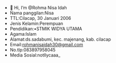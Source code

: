 - 👋 Hi, I’m @Rohma Nisa Idah
- Nama panggilan:Nisa
- TTL:Cilacap, 30 Januari 2006
- Jenis Kelamin:Perempuan
- Pendidikan:•STMIK WIDYA UTAMA
- Agama:Islam
- Alamat:ds.sadabumi, kec. majenang, kab. cilacap
- Email:rohmanisaidah30@gmail.com
- No.tlp:083897958045
- Media Sosial:notllycaaa_
<!---
ningmaghrib27/ningmaghrib27 is a ✨ special ✨ repository because its `README.md` (this file) appears on your GitHub profile.
You can click the Preview link to take a look at your changes.
--->
